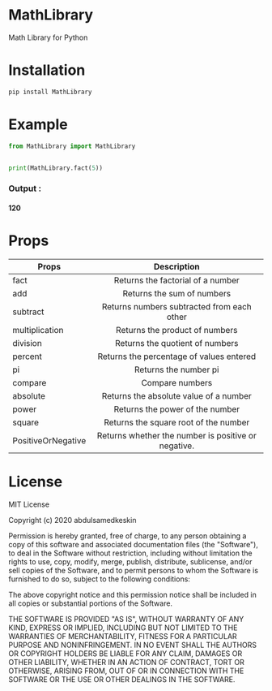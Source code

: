 # MathLibrary
Math Library for Python

# Installation
```python
pip install MathLibrary
```
# Example

```python
from MathLibrary import MathLibrary


print(MathLibrary.fact(5))
```   
        

### Output : 
#### 120
# Props
| Props                 | Description                                         |
| -------------         |:-------------:                                      |
| fact                  | Returns the factorial of a number                   |
| add                   | Returns the sum of numbers                          |
| subtract              | Returns numbers subtracted from each other          |
| multiplication        | Returns the product of numbers                      |
| division              | Returns the quotient of numbers                     |
| percent               | Returns the percentage of values entered            |
| pi                    | Returns the number pi                               |
| compare               | Compare numbers                                     |
| absolute              | Returns the absolute value of a number              |
| power                 | Returns the power of the number                     |
| square                | Returns the square root of the number               |
| PositiveOrNegative    | Returns whether the number is positive or negative. |
# License
MIT License

Copyright (c) 2020 abdulsamedkeskin

Permission is hereby granted, free of charge, to any person obtaining a copy
of this software and associated documentation files (the "Software"), to deal
in the Software without restriction, including without limitation the rights
to use, copy, modify, merge, publish, distribute, sublicense, and/or sell
copies of the Software, and to permit persons to whom the Software is
furnished to do so, subject to the following conditions:

The above copyright notice and this permission notice shall be included in all
copies or substantial portions of the Software.

THE SOFTWARE IS PROVIDED "AS IS", WITHOUT WARRANTY OF ANY KIND, EXPRESS OR
IMPLIED, INCLUDING BUT NOT LIMITED TO THE WARRANTIES OF MERCHANTABILITY,
FITNESS FOR A PARTICULAR PURPOSE AND NONINFRINGEMENT. IN NO EVENT SHALL THE
AUTHORS OR COPYRIGHT HOLDERS BE LIABLE FOR ANY CLAIM, DAMAGES OR OTHER
LIABILITY, WHETHER IN AN ACTION OF CONTRACT, TORT OR OTHERWISE, ARISING FROM,
OUT OF OR IN CONNECTION WITH THE SOFTWARE OR THE USE OR OTHER DEALINGS IN THE
SOFTWARE.